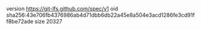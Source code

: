 version https://git-lfs.github.com/spec/v1
oid sha256:43e706fb4376986ab4d71dbb6db22a45e8a504e3acd1286fe3cd91ff8be72ade
size 20327
